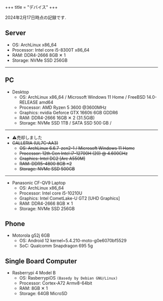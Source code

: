 +++
title = "デバイス"
+++

2024年2月17日時点の記録です.


## Server

- OS: ArchLinux x86_64
- Processor: Intel core i5-8300T x86_64
- RAM: DDR4-2666 8GB ✕ 1
- Storage: NVMe SSD  256GB

---

## PC

- Desktop
    - OS: ArchLinux x86_64  / Microsoft Windows 11 Home / FreeBSD 14.0-RELEASE amd64
    - Processor: AMD Ryzen 5 3600 @3600MHz
    - Graphics: nvidia Geforce GTX 1660ti 6GB GDDR6
    - RAM: DDR4-2666 16GB ✕ 2 (31.5GiB)
    - Storage: NVMe SSD 1TB / SATA SSD 500 GB /
---
- ⚠売却しました
- ~~GALLERIA (UL7C-AA3)~~
    - ~~OS: ArchLinux 6.6.7-zen2-1  / Microsoft Windows 11 Home~~
    - ~~Processor: 12th Gen Intel i7-12700H (20) @ 4.600GHz~~
    - ~~Graphics: Intel DG2 [Arc A550M]~~
    - ~~RAM: DDR5-4800 8GB ×2~~
    - ~~Storage: NVMe SSD 500GB~~
---
- Panasonic CF-QV9 Laptop
    - OS: ArchLinux x86_64
    - Processor: Intel core i5-10210U
    - Graphics: Intel CometLake-U GT2 [UHD Graphics]
    - RAM: DDR4-2666 8GB ✕ 1
    - Storage: NVMe SSD 256GB


## Phone

- Motorola g52j 6GB
    - OS: Android 12 kernel=5.4.210-moto-g0e6070bf5529
    - SoC: Qualcomm Snapdragon 695 5g



## Single Board Computer

- Rasberrypi 4 Model B
    - OS: RasberrypiOS `(Basedy by Debian GNU/Linux)`
    - Processor: Cortex-A72 Armv8-64bit
    - RAM: 8GB ✕ 1
    - Storage: 64GB MicroSD
